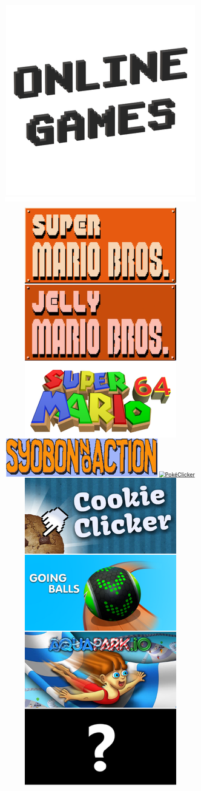 <div align="center">
  <img src="Images/Icon/Online Games.png" />
  <img src="Images/Materiel/Ligne.png" width="800" height="11" />
  
[<img alt="Super Mario Bros." height="200px" width="400px" src="Images/Icon/Super Mario Bros..png" />](https://supermario-game.com/mario-game/mobilemario.html)
[<img alt="Jelly Mario Bros." height="200px" width="400px" src="Images/Icon/Jelly Mario Bros..png" />](https://jellymar.io/)
[<img alt="Super Mario 64" height="200px" width="400px" src="Images/Icon/Super Mario 64.png" />](https://myemulator.online/emu?game=MTYwOQ)
[<img alt="Syobon Action" height="100px" width="400px" src="Images/Icon/Syobon Action.png" />](http://www.jezng.com/open-syobon-action.js/)
[<img alt="PokéClicker" height="200px" width="400px" src="Images/Icon/PokéClicker.png" />](https://www.pokeclicker.com/)
[<img alt="Cookie Clicker" height="200px" width="400px" src="Images/Icon/Cookie Clicker.png" />](https://orteil.dashnet.org/cookieclicker/beta/)
[<img alt="Going Balls" height="200px" width="400px" src="Images/Icon/Going Balls.png" />](https://html5.gamedistribution.com/2d44a0c8ce704965b2031bcc4ae6a9a8/)
[<img alt="Aqua Park.io" height="200px" width="400px" src="Images/Icon/Aqua Park.io.png" />](https://html5.gamedistribution.com/ce67b95f0db44d66b8b0dc48ade7ce1a/)
[<img alt="" height="200px" width="400px" src="Images/Icon/Unknown.png" />](https://v6p9d9t4.ssl.hwcdn.net/html/7171745/index.html)

</div>
